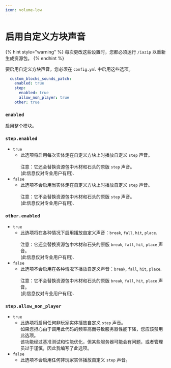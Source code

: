 ```yaml
---
icon: volume-low
---
```


# 启用自定义方块声音

{% hint style="warning" %}
每次更改这些设置时，您都必须运行 `/iazip` 以重新生成资源包。
{% endhint %}

要启用自定义方块声音，您必须在 `config.yml` 中启用这些选项。

```yaml
  custom_blocks_sounds_patch:
    enabled: true
    step:
      enabled: true
      allow_non_player: true
    other: true
```

### `enabled`

启用整个模块。

### `step.enabled`

* `true`
  * 此选项将启用每次实体走在自定义方块上时播放自定义 `step` 声音。\
    \
    注意：它还会替换资源包中木材和石头的原版 `step` 声音。\
    (此信息仅对专业用户有用).
* `false`
  * 此选项不会启用当实体走在自定义方块上时播放自定义 `step` 声音。\
    \
    注意：它不会替换资源包中木材和石头的原版 `step` 声音。\
    (此信息仅对专业用户有用).

### `other.enabled`

* `true`
  * 此选项将在各种情况下启用播放自定义声音：`break`, `fall`, `hit`, `place`.\
    \
    注意：它还会替换资源包中木材和石头的原版 `break`, `fall`, `hit`, `place` 声音。\
    (此信息仅对专业用户有用).
* `false`
  * 此选项不会启用在各种情况下播放自定义声音：`break`, `fall`, `hit`, `place`.\
    \
    注意：它不会替换资源包中木材和石头的原版 `break`, `fall`, `hit`, `place` 声音。\
    (此信息仅对专业用户有用).

### `step.allow_non_player`

* `true`
  * 此选项将启用任何非玩家实体播放自定义 `step` 声音。\
    如果您担心由于调用此代码的频率高而导致服务器性能下降，您应该禁用此选项。\
    该功能经过基准测试和性能优化，但某些服务器可能会有问题，或者管理员过于谨慎，因此我编写了此选项。
* `false`
  * 此选项不会启用任何非玩家实体播放自定义 `step` 声音。
